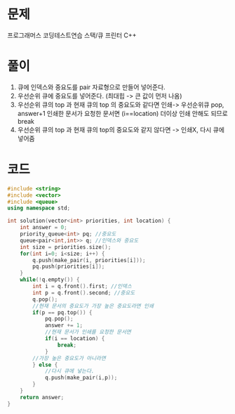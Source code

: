 # 문제
프로그래머스 코딩테스트연습 스택/큐 프린터
C++

# 풀이
1. 큐에 인덱스와 중요도를 pair 자료형으로 만들어 넣어준다.
2. 우선순위 큐에 중요도를 넣어준다. (최대힙 -> 큰 값이 먼저 나옴)
3. 우선순위 큐의 top 과 현재 큐의 top 의 중요도와 같다면 인쇄-> 우선순위큐 pop, answer+1
인쇄한 문서가 요청한 문서면 (i==location) 더이상 인쇄 안해도 되므로 break
4. 우선순위 큐의 top 과 현재 큐의 top의 중요도와 같지 않다면 -> 인쇄X, 다시 큐에 넣어줌

# 코드
```cpp
#include <string>
#include <vector>
#include <queue>
using namespace std;

int solution(vector<int> priorities, int location) {
    int answer = 0; 
    priority_queue<int> pq; //중요도
    queue<pair<int,int>> q; //인덱스와 중요도
    int size = priorities.size();
    for(int i=0; i<size; i++) {
        q.push(make_pair(i, priorities[i]));
        pq.push(priorities[i]);
    }
    while(!q.empty()) {
        int i = q.front().first; //인덱스
        int p = q.front().second; //중요도
        q.pop();
        //현재 문서의 중요도가 가장 높은 중요도라면 인쇄
        if(p == pq.top()) {
            pq.pop();
            answer += 1;
            //현재 문서가 인쇄를 요청한 문서면
            if(i == location) {
                break;
            }  
        //가장 높은 중요도가 아니라면    
        } else {
            //다시 큐에 넣는다.
            q.push(make_pair(i,p));
        }
    }    
    return answer;
}
```

